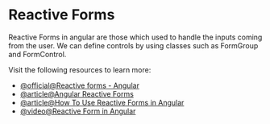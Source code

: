 # Reactive Forms

Reactive Forms in angular are those which used to handle the inputs coming from the user. We can define controls by using classes such as FormGroup and FormControl.

Visit the following resources to learn more:

- [@official@Reactive forms - Angular](https://angular.io/guide/reactive-forms)
- [@article@Angular Reactive Forms](https://www.javatpoint.com/angular-reactive-forms)
- [@article@How To Use Reactive Forms in Angular](https://www.digitalocean.com/community/tutorials/angular-reactive-forms-introduction)
- [@video@Reactive Form in Angular](https://www.youtube.com/watch?v=8k4ctDmVn7w)
